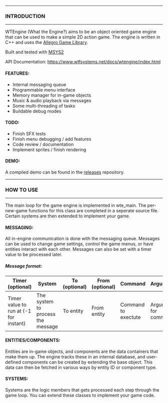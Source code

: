 
--------------------------
### INTRODUCTION
--------------------------

WTEngine (What the Engine?) aims to be an object oriented game engine that can be used to make a simple 2D action game.
The engine is written in C++ and uses the [Allegro Game Library](https://liballeg.org).

Built and tested with [MSYS2](https://www.msys2.org/)

API Documentation:  https://www.wtfsystems.net/docs/wtengine/index.html

#### FEATURES:
 - Internal messaging queue 
 - Programmable menu interface
 - Memory manager for in-game objects
 - Music & audio playback via messages
 - Some multi-threading of tasks
 - Buildable debug modes

#### TODO:
 - Finish SFX tests
 - Finish menu debugging / add features
 - Code review / documentation
 - Implement sprites / finish rendering

#### DEMO:

A compiled demo can be found in the [releases](https://github.com/wtfsystems/releases) repository.

--------------------------
### HOW TO USE
--------------------------

The main loop for the game engine is implemented in wte_main.  The per-new-game functions for this class are completed in a seperate source file.  Certain systems are then extended to implement your game.

#### MESSAGING:

All in-engine communication is done with the messaging queue.  Messages can be used to change game settings, control the game menus, or have entities interact with each other.  Messages can also be set with a timer value to be processed later.

##### Message format:

| Timer (optional) | System | To (optional) | From (optional) | Command | Arguments |
| ----- | ------ | -- | ---- | ------- | --------- |
| Timer value to run at (-1 for instant) | The system to process the message | To entity | From entity | Command to exectute | Arguments for command |

#### ENTITIES/COMPONENTS:

Entities are in-game objects, and components are the data containers that make them up.  The engine tracks these in an internal database, and user-defined components can be created by extending the base object.  This data can then be fetched in various ways by entity ID or component type.

#### SYSTEMS:

Systems are the logic members that gets processed each step through the game loop.  You can extend these classes to implement your game code.
